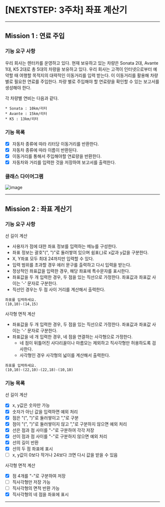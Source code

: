 # [NEXTSTEP: 3주차] 좌표 계산기

---

## Mission 1 : 연료 주입

### 기능 요구 사항

우리 회사는 렌터카를 운영하고 있다. 현재 보유하고 있는 차량은 Sonata 2대, Avante 1대, K5 2대로 총 5대의 차량을 보유하고 있다. 우리 회사는 고객이 인터넷으로부터 예약할 때 여행할 목적지의
대략적인 이동거리를 입력 받는다. 이 이동거리를 활용해 차량 별로 필요한 연료를 주입한다. 차량 별로 주입해야 할 연료량을 확인할 수 있는 보고서를 생성해야 한다.

각 차량별 연비는 다음과 같다.

```
* Sonata : 10km/리터
* Avante : 15km/리터
* K5 : 13km/리터
```

### 기능 목록

- [X] 자동차 종류에 따라 리터당 이동거리를 반환한다.
- [X] 자동차 종류에 따라 이름이 반환된다.
- [X] 이동거리를 통해서 주입해야할 연료량을 반환한다.
- [X] 자동차와 거리를 입력한 것을 저장하여 보고서를 출력한다.

### 클래스 다이어그램

![image](https://user-images.githubusercontent.com/58816862/122215205-e9c88f80-cee5-11eb-86bb-4a7c41720263.png)

---

## Mission 2 : 좌표 계산기

### 기능 요구 사항

선 길이 계산

- 사용자가 점에 대한 좌표 정보를 입력하는 메뉴를 구성한다.
- 좌표 정보는 괄호"(", ")"로 둘러쌓여 있으며 쉼표(,)로 x값과 y값을 구분한다.
- X, Y좌표 모두 최대 24까지만 입력할 수 있다.
- 입력 범위를 초과할 경우 에러 문구를 출력하고 다시 입력을 받는다.
- 정상적인 좌표값을 입력한 경우, 해당 좌표에 특수문자를 표시한다.
- 좌표값을 두 개 입력한 경우, 두 점을 있는 직선으로 가정한다. 좌표값과 좌표값 사이는 '-' 문자로 구분한다.
- 직선인 경우는 두 점 사이 거리를 계산해서 출력한다.

```console
좌표를 입력하세요.
(10,10)-(14,15)
```

사각형 면적 계산

- 좌표값을 두 개 입력한 경우, 두 점을 있는 직선으로 가정한다. 좌표값과 좌표값 사이는 '-' 문자로 구분한다.
- 좌표값을 네 개 입력한 경우, 네 점을 연결하는 사각형으로 가정한다.
    - 네 점이 뒤틀어진 사다리꼴이나 마름모는 제외하고 직사각형만 허용하도록 검사한다.
    - 사각형인 경우 사각형의 넓이를 계산해서 출력한다.

```console
좌표를 입력하세요.
(10,10)-(22,10)-(22,18)-(10,18)
```

### 기능 목록

선 길이 계산

- [X] x, y값은 숫자만 가능
- [X] 숫자가 아닌 값을 입력하면 예외 처리
- [X] 점은 "(", ")"로 둘러쌓이고 ","로 구분
- [X] 점이 "(", ")"로 둘러쌓이지 않고 ","로 구분하지 않으면 예외 처리
- [X] 선은 점과 점 사이를 "-"로 구분하여 각각 저장
- [X] 선이 점과 점 사이를 "-"로 구분하지 않으면 예외 처리
- [X] 선의 길이 반환
- [X] 선의 두 점 좌표에 표시
- [ ] x, y값이 0보다 작거나 24보다 크면 다시 값을 받을 수 있음

사각형 면적 계산

- [X] 점 4개를 "-"로 구분하여 저장
- [ ] 직사각형만 저장 가능
- [ ] 직사각형의 면적 반환 가능
- [X] 직사각형의 네 점을 좌표에 표시

---